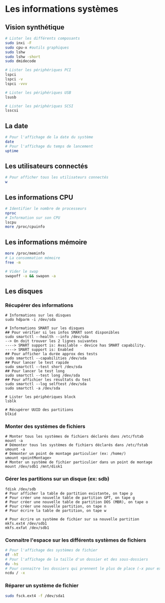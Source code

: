 # Les informations systèmes



## Vision synthétique

```bash
# Lister les différents composants
sudo inxi -F
sudo cpu-x #outils graphiques
sudo lshw
sudo lshw -short
sudo dmidecode

# Lister les périphériques PCI
lspci
lspci -v
lspci -vvv

# Lister les périphériques USB
lsusb

# Lister les périphériques SCSI
lsscsi
```



## La date

```bash
# Pour l'affichage de la date du système
date
# Pour l'affichage du temps de lancement
uptime
```



## Les utilisateurs connectés

```bash
# Pour afficher tous les utilisateurs connectés
w
```



## Les informations CPU

```bash
# Identifier le nombre de processeurs
nproc
# Information sur son CPU
lscpu
more /proc/cpuinfo
```



## Les informations mémoire

```bash
more /proc/meminfo
# La consommation mémoire
free -m

# Vider le swap
swapoff -a && swapon -a
```



## Les disques

### Récupérer des informations 

```shell
# Informations sur les disques
sudo hdparm -i /dev/sda

# Informations SMART sur les disques
## Pour vérifier si les infos SMART sont disponibles
sudo smartctl --health --info /dev/sda
--> On doit trouver les 2 lignes suivantes
----> SMART support is: Available - device has SMART capability.
----> SMART support is: Enabled
## Pour afficher la durée approx des tests
sudo smartctl --capabilities /dev/sda
## Pour lancer le test rapide
sudo smartctl --test short /dev/sda
## Pour lancer le test long
sudo smartctl --test long /dev/sda
## Pour affichier les résultats du test
sudo smartctl --log selftest /dev/sda
sudo smartctl -a /dev/sda

# Lister les périphériques block
lsblk

# Récupérer UUID des partitions
blkid
```

### Monter des systèmes de fichiers

```shell
# Monter tous les systèmes de fichiers déclarés dans /etc/fstab
mount -a
# Démonter tous les systèmes de fichiers déclarés dans /etc/fstab
umount -a
# Démonter un point de montage particulier (ex: /home/)
umount <pointMontage>
# Monter un système de fichier particulier dans un point de montage
mount /dev/sdb1 /mnt/disk1
```

### Gérer les partitions sur un disque (ex: sdb)

```shell
fdisk /dev/sdb
# Pour afficher la table de partition existante, on tape p
# Pour créer une nouvelle table de partition GPT, on tape g
# Pour créer une nouvelle table de partition DOS (MBR), on tape o
# Pour créer une nouvelle partition, on tape n
# Pour écrire la table de partition, on tape w

# Pour écrire un système de fichier sur sa nouvelle partition
mkfs.ext4 /dev/sdb1
mkfs.exfat /dev/sdb1
```

### Connaitre l'espace sur les différents systèmes de fichiers

```bash
# Pour l'affichage des systèmes de fichier
df -hT
# Pour l'affichage de la taille d'un dossier et des sous-dossiers
du -hs
# Pour connaitre les dossiers qui prennent le plus de place (-x pour exclure les répertoires réseaux)
ncdu / -x
```

### Réparer un système de fichier

```bash
sudo fsck.ext4 -f /dev/sda1
```


